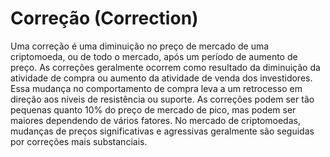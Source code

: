 # Correção (Correction)

Uma correção é uma diminuição no preço de mercado de uma criptomoeda, ou de todo o mercado, após um período de aumento de preço. As correções geralmente ocorrem como resultado da diminuição da atividade de compra ou aumento da atividade de venda dos investidores. Essa mudança no comportamento de compra leva a um retrocesso em direção aos níveis de resistência ou suporte. As correções podem ser tão pequenas quanto 10% do preço de mercado de pico, mas podem ser maiores dependendo de vários fatores. No mercado de criptomoedas, mudanças de preços significativas e agressivas geralmente são seguidas por correções mais substanciais.
